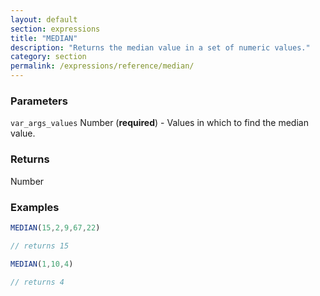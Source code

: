 ```yaml
---
layout: default
section: expressions
title: "MEDIAN"
description: "Returns the median value in a set of numeric values."
category: section
permalink: /expressions/reference/median/
---
```


### Parameters

`var_args_values` Number (__required__) - Values in which to find the median value.

### Returns

Number

### Examples

```js
MEDIAN(15,2,9,67,22)

// returns 15
```


```js
MEDIAN(1,10,4)

// returns 4
```
